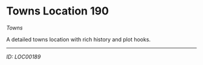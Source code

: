 # Towns Location 190

*Towns*

A detailed towns location with rich history and plot hooks.

---
*ID: LOC00189*